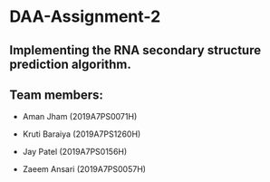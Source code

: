 # DAA-Assignment-2

## Implementing the RNA secondary structure prediction algorithm.

## Team members:

* Aman Jham (2019A7PS0071H)

* Kruti Baraiya (2019A7PS1260H)

* Jay Patel (2019A7PS0156H)

* Zaeem Ansari (2019A7PS0057H)
